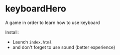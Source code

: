 # keyboardHero
A game in order to learn how to use keyboard

Install:
- Launch `index.html`
- and don't forget to use sound (better experience)
